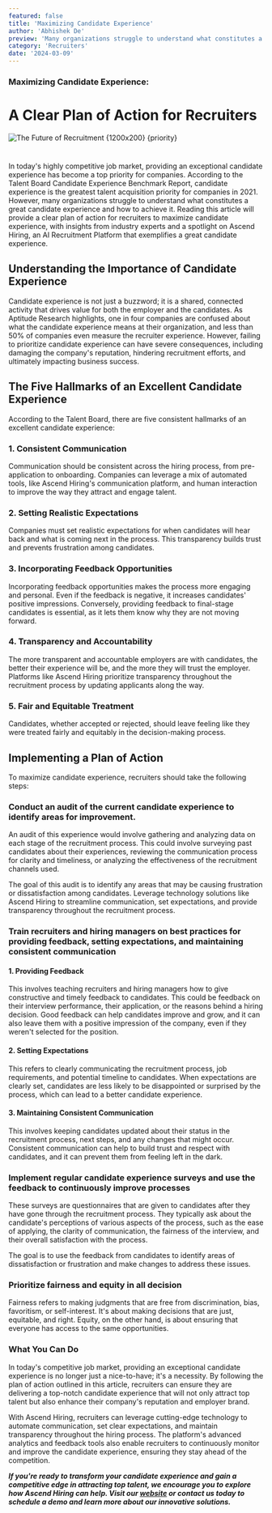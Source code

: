```yaml
---
featured: false
title: 'Maximizing Candidate Experience'
author: 'Abhishek De'
preview: 'Many organizations struggle to understand what constitutes a great candidate experience'
category: 'Recruiters'
date: '2024-03-09'
---
```


### Maximizing Candidate Experience:

# A Clear Plan of Action for Recruiters

![The Future of Recruitment {1200x200} {priority} ](/images/happy_candidate_experience.png)

#

In today's highly competitive job market, providing an exceptional candidate experience has become a top priority for companies. According to the Talent Board Candidate Experience Benchmark Report, candidate experience is the greatest talent acquisition priority for companies in 2021. However, many organizations struggle to understand what constitutes a great candidate experience and how to achieve it. Reading this article will provide a clear plan of action for recruiters to maximize candidate experience, with insights from industry experts and a spotlight on Ascend Hiring, an AI Recruitment Platform that exemplifies a great candidate experience.

## Understanding the Importance of Candidate Experience

Candidate experience is not just a buzzword; it is a shared, connected activity that drives value for both the employer and the candidates. As Aptitude Research highlights, one in four companies are confused about what the candidate experience means at their organization, and less than 50% of companies even measure the recruiter experience. However, failing to prioritize candidate experience can have severe consequences, including damaging the company's reputation, hindering recruitment efforts, and ultimately impacting business success.

## The Five Hallmarks of an Excellent Candidate Experience

According to the Talent Board, there are five consistent hallmarks of an excellent candidate experience:

### 1. Consistent Communication

Communication should be consistent across the hiring process, from pre-application to onboarding. Companies can leverage a mix of automated tools, like Ascend Hiring's communication platform, and human interaction to improve the way they attract and engage talent.

### 2. Setting Realistic Expectations

Companies must set realistic expectations for when candidates will hear back and what is coming next in the process. This transparency builds trust and prevents frustration among candidates.

### 3. Incorporating Feedback Opportunities

Incorporating feedback opportunities makes the process more engaging and personal. Even if the feedback is negative, it increases candidates' positive impressions. Conversely, providing feedback to final-stage candidates is essential, as it lets them know why they are not moving forward.

### 4. Transparency and Accountability

The more transparent and accountable employers are with candidates, the better their experience will be, and the more they will trust the employer. Platforms like Ascend Hiring prioritize transparency throughout the recruitment process by updating applicants along the way.

### 5. Fair and Equitable Treatment

Candidates, whether accepted or rejected, should leave feeling like they were treated fairly and equitably in the decision-making process.

## Implementing a Plan of Action

To maximize candidate experience, recruiters should take the following steps:

### Conduct an audit of the current candidate experience to identify areas for improvement.

An audit of this experience would involve gathering and analyzing data on each stage of the recruitment process. This could involve surveying past candidates about their experiences, reviewing the communication process for clarity and timeliness, or analyzing the effectiveness of the recruitment channels used.

The goal of this audit is to identify any areas that may be causing frustration or dissatisfaction among candidates.
Leverage technology solutions like Ascend Hiring to streamline communication, set expectations, and provide transparency throughout the recruitment process.

### Train recruiters and hiring managers on best practices for providing feedback, setting expectations, and maintaining consistent communication

#### 1. Providing Feedback

This involves teaching recruiters and hiring managers how to give constructive and timely feedback to candidates. This could be feedback on their interview performance, their application, or the reasons behind a hiring decision. Good feedback can help candidates improve and grow, and it can also leave them with a positive impression of the company, even if they weren't selected for the position.

#### 2. Setting Expectations

This refers to clearly communicating the recruitment process, job requirements, and potential timeline to candidates. When expectations are clearly set, candidates are less likely to be disappointed or surprised by the process, which can lead to a better candidate experience.

#### 3. Maintaining Consistent Communication

This involves keeping candidates updated about their status in the recruitment process, next steps, and any changes that might occur. Consistent communication can help to build trust and respect with candidates, and it can prevent them from feeling left in the dark.

### Implement regular candidate experience surveys and use the feedback to continuously improve processes

These surveys are questionnaires that are given to candidates after they have gone through the recruitment process. They typically ask about the candidate's perceptions of various aspects of the process, such as the ease of applying, the clarity of communication, the fairness of the interview, and their overall satisfaction with the process.

The goal is to use the feedback from candidates to identify areas of dissatisfaction or frustration and make changes to address these issues.

### Prioritize fairness and equity in all decision

Fairness refers to making judgments that are free from discrimination, bias, favoritism, or self-interest. It's about making decisions that are just, equitable, and right. Equity, on the other hand, is about ensuring that everyone has access to the same opportunities.

### What You Can Do

In today's competitive job market, providing an exceptional candidate experience is no longer just a nice-to-have; it's a necessity. By following the plan of action outlined in this article, recruiters can ensure they are delivering a top-notch candidate experience that will not only attract top talent but also enhance their company's reputation and employer brand.

With Ascend Hiring, recruiters can leverage cutting-edge technology to automate communication, set clear expectations, and maintain transparency throughout the hiring process. The platform's advanced analytics and feedback tools also enable recruiters to continuously monitor and improve the candidate experience, ensuring they stay ahead of the competition.

**_If you're ready to transform your candidate experience and gain a competitive edge in attracting top talent, we encourage you to explore how Ascend Hiring can help. Visit our [website](https://ascendhiring.com/) or contact us today to schedule a demo and learn more about our innovative solutions._**
